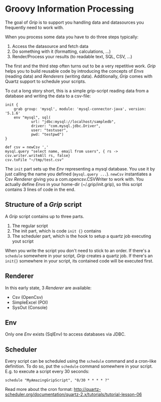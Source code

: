 Groovy Information Processing
======

The goal of *Grip* is to support you handling data and datasources you frequently need to work with.

When you process some data you have to do three steps typically:

1. Access the datasource and fetch data
2. Do something with it (formatting, calculations, ...)
3. Render/Process your results (to readable text, SQL, CSV, ...)

The first and the third step often turns out to be a very repetitive work.
*Grip* helps you to build reusable code by introducing the concepts of *Envs* (reading data) and *Renderers* (writing data).
Additionally, *Grip* comes with Quartz support to schedule your scripts.

To cut a long story short, this is a simple grip-script reading data from a database and writing the data to a csv-file:

```
init {
    grab group: 'mysql', module: 'mysql-connector-java', version: '5.1.6'
    env "mysql", sql(
            url: "jdbc:mysql://localhost/sampledb",
            driver: "com.mysql.jdbc.Driver",
            user: "testuser",
            pwd: "testpwd")
}

def csv = newCsv ','
mysql.query "select name, email from users", { rs -> csv.writer.writeAll rs, false}
csv.toFile "~/tmp/test.csv"
```

The `init` part sets up the *Env* representing a mysql database.
You use it by just calling the name you defined (`mysql.query ...`).
`newCsv` instantiates a Csv *Renderer* giving you a com.opencsv.CSVWriter to work with.
You actually define *Envs* in your home-dir (~/.grip/init.grip), so this script contains 3 lines of code in the end.

Structure of a *Grip* script
------
A *Grip* script contains up to three parts.

1. The regular script
2. The init part, which is code `init {}` contains
3. The scheduler part, which is the hook to setup a quartz job executing yout script

When you write the script you don't need to stick to an order.
If there's a `schedule` somewhere in your script, *Grip* creates a quartz job.
If there's an `init{}` somewhere in your script, its contained code will be executed first.

Renderer
------
In this early state, 3 *Renderer* are available:
* Csv (OpenCsv)
* SimpleExcel (POI)
* SysOut (Console)

Env
------
Only one *Env* exists (SqlEnv) to access databases via JDBC.

Scheduler
------
Every script can be scheduled using the `schedule` command and a cron-like definition.
To do so, put the `schedule` command somewhere in your script. E.g. to execute a script every 30 seconds:

```schedule "MyAmazingGripScript", "0/30 * * * * ?"```

Read more about the cron format: http://quartz-scheduler.org/documentation/quartz-2.x/tutorials/tutorial-lesson-06